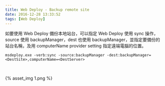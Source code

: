```yaml
---
title: Web Deploy - Backup remote site
date: 2016-12-28 13:33:52
tags: [Web Deploy]
---
```


如要使用 Web Deploy 備份本地站台，可以指定 Web Deploy 使用 sync 操作，source 使用 backupManager，dest 也使用 backupManager，並指定要備份的站台名稱，及用 computerName provider setting 指定遠端電腦的位置。  

<!-- More -->

    msdeploy.exe -verb:sync -source:backupManager -dest:backupManager=<DestSite>,computerName=<DestServer>

<br/>


{% asset_img 1.png %}

<br/>